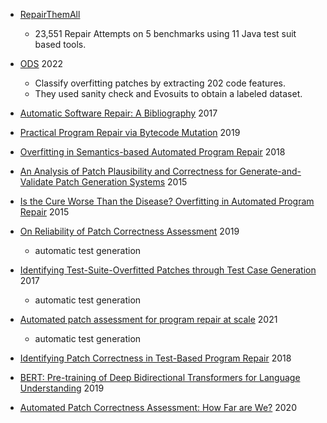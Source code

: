 - [RepairThemAll](https://arxiv.org/pdf/1905.11973.pdf)
  - 23,551 Repair Attempts on 5 benchmarks using 11 Java test suit based tools.

- [ODS](https://ieeexplore.ieee.org/stamp/stamp.jsp?tp=&arnumber=9399306) 2022
  - Classify overfitting patches by extracting 202 code features.
  - They used sanity check and Evosuits to obtain a labeled dataset.
 
- [Automatic Software Repair: A Bibliography](https://dl.acm.org/doi/pdf/10.1145/3105906) 2017
 
- [Practical Program Repair via Bytecode Mutation](https://lingming.cs.illinois.edu/publications/issta2019a.pdf) 2019

- [Overfitting in Semantics-based Automated Program Repair](https://dl.acm.org/doi/pdf/10.1145/3180155.3182536) 2018

- [An Analysis of Patch Plausibility and Correctness for Generate-and-Validate Patch Generation Systems](https://www.cs.toronto.edu/~fanl/papers/kali-issta2015.pdf) 2015

- [Is the Cure Worse Than the Disease? Overfitting in Automated Program Repair](https://dl.acm.org/doi/pdf/10.1145/2786805.2786825) 2015

- [On Reliability of Patch Correctness Assessment](https://dl.acm.org/doi/pdf/10.1109/ICSE.2019.00064) 2019
  - automatic test generation

- [Identifying Test-Suite-Overfitted Patches through Test Case Generation](https://dl.acm.org/doi/pdf/10.1145/3092703.3092718) 2017
  - automatic test generation

- [Automated patch assessment for program repair at scale](https://link.springer.com/article/10.1007/s10664-020-09920-w) 2021
  - automatic test generation

- [Identifying Patch Correctness in Test-Based Program Repair](https://dl.acm.org/doi/pdf/10.1145/3180155.3180182) 2018

- [BERT: Pre-training of Deep Bidirectional Transformers for Language Understanding](https://arxiv.org/pdf/1810.04805.pdf) 2019

- [Automated Patch Correctness Assessment: How Far are We?](https://dl.acm.org/doi/pdf/10.1145/3324884.3416590) 2020
